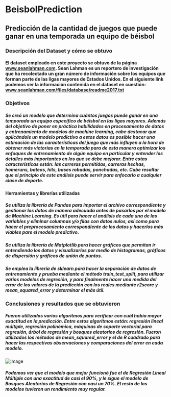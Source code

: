 # BeisbolPrediction
## Predicción de la cantidad de juegos que puede ganar en una temporada un equipo de béisbol

### Descripción del Dataset y cómo se obtuvo
#### El dataset empleado en este proyecto se obtuvo de la página www.seanlahman.com. Sean Lahman es un reportero de investigación que ha recolectado un gran número de información sobre los equipos que forman parte de las ligas mayores de Estados Unidos. En el siguiente link podemos ver la información contenida en el dataset en cuestión: www.seanlahman.com/files/database/readme2017.txt

### Objetivos
##### Se creó un modelo que determina cuántos juegos puede ganar en una temporada un equipo específico de béisbol en las ligas mayores. Además del objetivo de poner en práctica habilidades en procesamiento de datos y entrenamiento de modelos de machine learning, cabe destacar que aplicándole un modelo predictivo a estos datos es posible hacer una estimación de las características del juego que más influyen a la hora de obtener más victorias en la temporada para de esta manera optimizar los enfoques de entrenamiento de algún equipo en particular y entender los detalles más importantes en los que se debe mejorar. Entre estas características están: las carreras permitidas, carreras hechas, homeruns, bateos, hits, bases robadas, ponchadas, etc. Cabe resaltar que el principio de este análisis puede servir para enfocarlo a cualquier clase de deporte. 

#### Herramientas y librerías utilizadas
##### Se utiliza la librería de Pandas para importar el archivo correspondiente y gestionar los datos de manera adecuada antes de pasarlos por el modelo de Machine Learning. Es útil para hacer el análisis de cada una de las variables y eliminar columnas y/o filas con datos nulos, así como para hacer el preprocesamiento correspondiente de los datos y hacerlos más viables pare el modelo predictivo.
##### Se utiliza la librería de Matplotlib para hacer gráficos que permitan ir entendiendo los datos y visualizarlos por medio de histogramas, gráficos de dispersión y gráficos de unión de puntos. 
##### Se emplea la librería de sklearn para hacer la separación de datos de entrenamiento y prueba mediante el método train_test_split, para utilizar varios modelos de regresión, y para finalmente hacer una medida del error de los valores de la predicción con los reales mediante r2score y mean_squared_error y determinar el más útil. 

### Conclusiones y resultados que se obtuvieron
##### Fueron utilizados varios algoritmos para verificar con cuál había mayor exactitud en la predicción. Entre estos algoritmos están: regresión lineal múltiple, regresión polinómica, máquinas de soporte vectorial para regresión, árbol de regresión y bosques aleatorios de regresión. Fueron utilizados los métodos de mean_squared_error y el de R cuadrado para hacer las respectivas observaciones y comparaciones del error en cada modelo. 

![image](https://user-images.githubusercontent.com/43154438/118034332-7a341300-b32f-11eb-81a9-e116aa2ef604.png)

##### Podemos ver que el modelo que mejor funcionó fue el de Regresión Lineal Múltiple con una exactitud de casi el 90%, y le sigue el modelo de Bosques Aleatorios de Regresión con casi un 70%. El resto de los modelos tuvieron un rendimiento muy regular.


